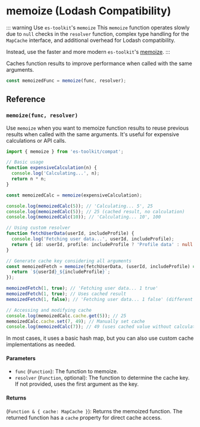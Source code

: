 # memoize (Lodash Compatibility)

::: warning Use `es-toolkit`'s `memoize`
This `memoize` function operates slowly due to `null` checks in the `resolver` function, complex type handling for the `MapCache` interface, and additional overhead for Lodash compatibility.

Instead, use the faster and more modern `es-toolkit`'s [memoize](../../function/memoize.md).
:::

Caches function results to improve performance when called with the same arguments.

```typescript
const memoizedFunc = memoize(func, resolver);
```

## Reference

### `memoize(func, resolver)`

Use `memoize` when you want to memoize function results to reuse previous results when called with the same arguments. It's useful for expensive calculations or API calls.

```typescript
import { memoize } from 'es-toolkit/compat';

// Basic usage
function expensiveCalculation(n) {
  console.log('Calculating...', n);
  return n * n;
}

const memoizedCalc = memoize(expensiveCalculation);

console.log(memoizedCalc(5)); // 'Calculating... 5', 25
console.log(memoizedCalc(5)); // 25 (cached result, no calculation)
console.log(memoizedCalc(10)); // 'Calculating... 10', 100

// Using custom resolver
function fetchUserData(userId, includeProfile) {
  console.log('Fetching user data...', userId, includeProfile);
  return { id: userId, profile: includeProfile ? 'Profile data' : null };
}

// Generate cache key considering all arguments
const memoizedFetch = memoize(fetchUserData, (userId, includeProfile) => {
  return `${userId}_${includeProfile}`;
});

memoizedFetch(1, true); // 'Fetching user data... 1 true'
memoizedFetch(1, true); // Uses cached result
memoizedFetch(1, false); // 'Fetching user data... 1 false' (different cache key)

// Accessing and modifying cache
console.log(memoizedCalc.cache.get(5)); // 25
memoizedCalc.cache.set(7, 49); // Manually set cache
console.log(memoizedCalc(7)); // 49 (uses cached value without calculation)
```

In most cases, it uses a basic hash map, but you can also use custom cache implementations as needed.

#### Parameters

- `func` (`Function`): The function to memoize.
- `resolver` (`Function`, optional): The function to determine the cache key. If not provided, uses the first argument as the key.

#### Returns

(`Function & { cache: MapCache }`): Returns the memoized function. The returned function has a `cache` property for direct cache access.
